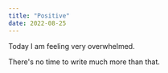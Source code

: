 ```yaml
---
title: "Positive"
date: 2022-08-25
---
```


Today I am feeling very overwhelmed. 

There's no time to write much more than that.
